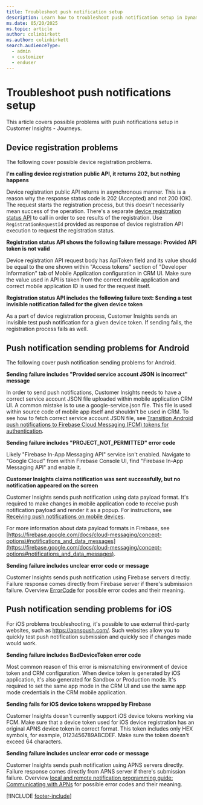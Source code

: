 ```yaml
---
title: Troubleshoot push notification setup
description: Learn how to troubleshoot push notification setup in Dynamics 365 Customer Insights - Journeys.
ms.date: 05/20/2025
ms.topic: article
author: colinbirkett
ms.author: colinbirkett
search.audienceType: 
  - admin
  - customizer
  - enduser
---
```


# Troubleshoot push notifications setup

This article covers possible problems with push notifications setup in Customer Insights - Journeys.

## Device registration problems

The following cover possible device registration problems.

**I'm calling device registration public API, it returns 202, but nothing happens**

Device registration public API returns in asynchronous manner. This is a reason why the response status code is 202 (Accepted) and not 200 (OK). The request starts the registration process, but this doesn't necessarily mean success of the operation. There's a separate [device registration status API](developer-push-device-registration.md#device-registration-status) to call in order to see results of the registration. Use `RegistrationRequestId` provided as response of device registration API execution to request the registration status.

**Registration status API shows the following failure message: Provided API token is not valid**

Device registration API request body has ApiToken field and its value should be equal to the one shown within "Access tokens" section of "Developer Information" tab of Mobile Application configuration in CRM UI. Make sure the value used in API is taken from the correct mobile application and correct mobile application ID is used for the request itself.

**Registration status API includes the following failure text: Sending a test invisible notification failed for the given device token**

As a part of device registration process, Customer Insights sends an invisible test push notification for a given device token. If sending fails, the registration process fails as well.

## Push notification sending problems for Android

The following cover push notification sending problems for Android.

**Sending failure includes "Provided service account JSON is incorrect" message**

In order to send push notifications, Customer Insights needs to have a correct service account JSON file uploaded within mobile application CRM UI. A common mistake is to use a google-service.json file. This file is used within source code of mobile app itself and shouldn't be used in CRM. To see how to fetch correct service account JSON file, see [Transition Android push notifications to Firebase Cloud Messaging (FCM) tokens for authentication](push-notification-fcm-token-transition.md).

**Sending failure includes "PROJECT_NOT_PERMITTED" error code**

Likely "Firebase In-App Messaging API" service isn't enabled. Navigate to "Google Cloud" from within Firebase Console UI, find "Firebase In-App Messaging API" and enable it.

**Customer Insights claims notification was sent successfully, but no notification appeared on the screen**

Customer Insights sends push notification using data payload format. It's required to make changes in mobile application code to receive push notification payload and render it as a popup. For instructions, see [Receiving push notifications on mobile devices](developer-notifications.md).

For more information about data payload formats in Firebase, see [https://firebase.google.com/docs/cloud-messaging/concept-options\#notifications_and_data_messages](https://firebase.google.com/docs/cloud-messaging/concept-options#notifications_and_data_messages).

**Sending failure includes unclear error code or message**

Customer Insights sends push notification using Firebase servers directly. Failure response comes directly from Firebase server if there's submission failure. Overview [ErrorCode](https://firebase.google.com/docs/reference/fcm/rest/v1/ErrorCode) for possible error codes and their meaning.

## Push notification sending problems for iOS

For iOS problems troubleshooting, it's possible to use external third-party websites, such as <https://apnspush.com/>. Such websites allow you to quickly test push notification submission and quickly see if changes made would work.

**Sending failure includes BadDeviceToken error code**

Most common reason of this error is mismatching environment of device token and CRM configuration. When device token is generated by iOS application, it's also generated for Sandbox or Production mode. It's required to set the same app mode in the CRM UI and use the same app mode credentials in the CRM mobile application.

**Sending fails for iOS device tokens wrapped by Firebase**

Customer Insights doesn't currently support iOS device tokens working via FCM. Make sure that a device token used for iOS device registration has an original APNS device token in correct format. This token includes only HEX symbols, for example, 0123456789ABCDEF. Make sure the token doesn't exceed 64 characters.

**Sending failure includes unclear error code or message**

Customer Insights sends push notification using APNS servers directly. Failure response comes directly from APNS server if there's submission failure. Overview [local and remote notification programming guide: Communicating with APNs](https://developer.apple.com/library/archive/documentation/NetworkingInternet/Conceptual/RemoteNotificationsPG/CommunicatingwithAPNs.html#//apple_ref/doc/uid/TP40008194-CH11-SW17) for possible error codes and their meaning.

[!INCLUDE [footer-include](./includes/footer-banner.md)]
